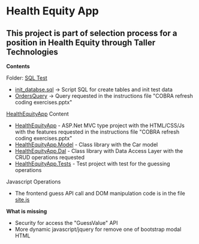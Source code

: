 # Health Equity App
## This project is part of selection process for a position in Health Equity through Taller Technologies

**Contents**

Folder: [SQL Test](https://github.com/jmprado/HealthEquityApp/tree/master/SQL%20Test)
- [init_databse.sql](https://github.com/jmprado/HealthEquityApp/blob/master/SQL%20Test/init_database.sql) -> Script SQL for create tables and init test data
- [OrdersQuery](https://github.com/jmprado/HealthEquityApp/blob/master/SQL%20Test/OrdersQuery.sql) -> Query requested in the instructions file "COBRA refresh coding exercises.pptx"

[HealthEquityApp](https://github.com/jmprado/HealthEquityApp/tree/master/HealthEquityApp) Content
- [HealthEquityApp](https://github.com/jmprado/HealthEquityApp/tree/master/HealthEquityApp/HealthEquityApp) - ASP.Net MVC type project with the HTML/CSS/Js with the features requested in the instructions file "COBRA refresh coding exercises.pptx"
- [HealthEquityApp.Model](https://github.com/jmprado/HealthEquityApp/tree/master/HealthEquityApp/HealthEquityApp.Model) - Class library with the Car model
- [HealthEquityApp.Dal](https://github.com/jmprado/HealthEquityApp/tree/master/HealthEquityApp/HealthEquityApp.Dal) - Class library with Data Access Layer with the CRUD operations requested
- [HealthEquityApp.Tests](https://github.com/jmprado/HealthEquityApp/tree/master/HealthEquityApp/HealthEquityApp.Tests) - Test project with test for the guessing operations

Javascript Operations
- The frontend guess API call and DOM manipulation code is in the file [site.js](https://github.com/jmprado/HealthEquityApp/blob/master/HealthEquityApp/HealthEquityApp/wwwroot/js/site.js)


**What is missing**
- Security for access the "GuessValue" API
- More dynamic javascript/jquery for remove one of bootstrap modal HTML